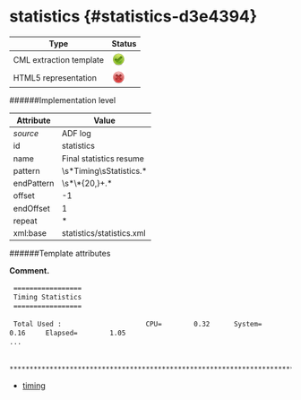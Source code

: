 # statistics {#statistics-d3e4394}


| Type                                                                                                                                                | Status                                                                                                                                              |
|----|----|
| CML extraction template                                                                                                                             | ![](/imgs/Total.png)                                                                                                                                |
| HTML5 representation                                                                                                                                | ![](/imgs/None.png)                                                                                                                                 |

######Implementation level

| Attribute                                                                                                                                           | Value                                                                                                                                               |
|----|----|
| *source*                                                                                                                                            | ADF log                                                                                                                                             |
| id                                                                                                                                                  | statistics                                                                                                                                          |
| name                                                                                                                                                | Final statistics resume                                                                                                                             |
| pattern                                                                                                                                             | \\s\*Timing\\sStatistics.\*                                                                                                                         |
| endPattern                                                                                                                                          | \\s\*\\\*{20,}+.\*                                                                                                                                  |
| offset                                                                                                                                              | -1                                                                                                                                                  |
| endOffset                                                                                                                                           | 1                                                                                                                                                   |
| repeat                                                                                                                                              | \*                                                                                                                                                  |
| xml:base                                                                                                                                            | statistics/statistics.xml                                                                                                                           |

######Template attributes

**Comment.**

     =================
     Timing Statistics
     =================

     Total Used :                     CPU=        0.32      System=        0.16     Elapsed=        1.05
    ...

     ***************************************************************************************************
        

-   [timing](/out/md/cml/adf_log/timing-d3e4401.md)


